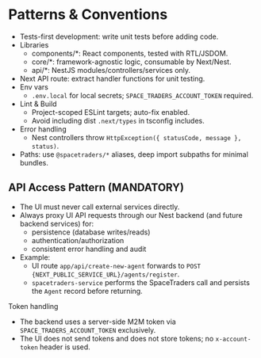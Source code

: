 # Patterns & Conventions

- Tests-first development: write unit tests before adding code.
- Libraries
  - components/*: React components, tested with RTL/JSDOM.
  - core/*: framework-agnostic logic, consumable by Next/Nest.
  - api/*: NestJS modules/controllers/services only.
- Next API route: extract handler functions for unit testing.
- Env vars
  - `.env.local` for local secrets; `SPACE_TRADERS_ACCOUNT_TOKEN` required.
- Lint & Build
  - Project-scoped ESLint targets; auto-fix enabled.
  - Avoid including dist `.next/types` in tsconfig includes.
- Error handling
  - Nest controllers throw `HttpException({ statusCode, message }, status)`.
- Paths: use `@spacetraders/*` aliases, deep import subpaths for minimal bundles.

## API Access Pattern (MANDATORY)

- The UI must never call external services directly.
- Always proxy UI API requests through our Nest backend (and future backend services) for:
  - persistence (database writes/reads)
  - authentication/authorization
  - consistent error handling and audit
- Example:
  - UI route `app/api/create-new-agent` forwards to `POST {NEXT_PUBLIC_SERVICE_URL}/agents/register`.
  - `spacetraders-service` performs the SpaceTraders call and persists the `Agent` record before returning.

Token handling
- The backend uses a server-side M2M token via `SPACE_TRADERS_ACCOUNT_TOKEN` exclusively.
- The UI does not send tokens and does not store tokens; no `x-account-token` header is used.
